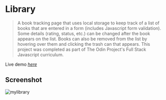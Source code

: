 # Library
> A book tracking page that uses local storage to keep track of a list of books that are entered in a form (includes Javascript form validation). Some details (rating, status, etc.) can be changed after the book appears on the list. Books can also be removed from the list by hovering over them and clicking the trash can that appears. This project was completed as part of The Odin Project's Full Stack Javascript curriculum.

Live demo [_here_](https://doozles411.github.io/Library/)

## Screenshot
![mylibrary](https://user-images.githubusercontent.com/96557009/181852874-56d1d1bb-3be8-469a-9682-baffd6307a6a.png)
